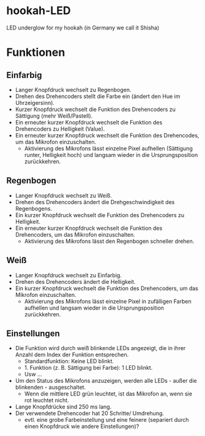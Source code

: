 # hookah-LED
LED underglow for my hookah (in Germany we call it Shisha)

# Funktionen

## Einfarbig
* Langer Knopfdruck wechselt zu Regenbogen.
* Drehen des Drehencoders stellt die Farbe ein (ändert den Hue im Uhrzeigersinn).
* Kurzer Knopfdruck wechselt die Funktion des Drehencoders zu Sättigung (mehr Weiß/Pastell).
* Ein erneuter kurzer Knopfdruck wechselt die Funktion des Drehencoders zu Helligkeit (Value).
* Ein erneuter kurzer Knopfdruck wechselt die Funktion des Drehencodes, um das Mikrofon einzuschalten.
  * Aktivierung des Mikrofons lässt einzelne Pixel aufhellen (Sättigung runter, Helligkeit hoch) und langsam wieder in die Ursprungsposition zurückkehren.

## Regenbogen
* Langer Knopfdruck wechselt zu Weiß.
* Drehen des Drehencoders ändert die Drehgeschwindigkeit des Regenbogens.
* Ein kurzer Knopfdruck wechselt die Funktion des Drehencoders zu Helligkeit.
* Ein erneuter kurzer Knopfdruck wechselt die Funktion des Drehencoders, um das Mikrofon einzuschalten.
  * Aktivierung des Mikrofons lässt den Regenbogen schneller drehen.

## Weiß
* Langer Knopfdruck wechselt zu Einfarbig.
* Drehen des Drehencoders ändert die Helligkeit.
* Ein kurzer Knopfdruck wechselt die Funktion des Drehencoders, um das Mikrofon einzuschalten.
  * Aktivierung des Mikrofons lässt einzelne Pixel in zufälligen Farben aufhellen und langsam wieder in die Ursprungsposition zurückkehren.

## Einstellungen
* Die Funktion wird durch weiß blinkende LEDs angezeigt, die in ihrer Anzahl dem Index der Funktion entsprechen.
  * Standardfunktion: Keine LED blinkt.
  * 1\. Funktion (z. B. Sättigung bei Farbe): 1 LED blinkt.
  * Usw ...
* Um den Status des Mikrofons anzuzeigen, werden alle LEDs - außer die blinkenden - ausgeschaltet.
  * Wenn die mittlere LED grün leuchtet, ist das Mikrofon an, wenn sie rot leuchtet nicht.
* Lange Knopfdrücke sind 250 ms lang.
* Der verwendete Drehencoder hat 20 Schritte/ Umdrehung.
  * evtl. eine grobe Farbeinstellung und eine feinere (separiert durch einen Knopfdruck wie andere Einstellungen)?
